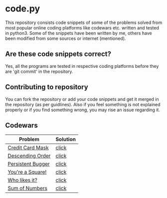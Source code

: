 # code.py

This repository consists code snippets of some of the problems solved from most popular online coding platforms like codewars etc. written and tested in python3. Some of the snippets have been written by me, others have been modified from some sources or internet (mentioned).


## Are these code snippets correct?

Yes, all the programs are tested in respective coding platforms before they are 'git commit' in the repository.


## Contributing to repository

You can fork the repository or add your code snippets and get it merged in the repository (as per guidlines). Also if you feel something is not explained properly or if you find something wrong, you may rise an issue regarding it.


## Codewars

| Problem                                                                            | Solution                                          |
|------------------------------------------------------------------------------------|---------------------------------------------------|
| [Credit Card Mask](https://www.codewars.com/kata/credit-card-mask/train/python)    | [click](https://github.com/dinoRkz/code.py/blob/master/codewars/credit_card_mask.py)                             | 
| [Descending Order](https://www.codewars.com/kata/descending-order/train/python)    | [click](https://github.com/dinoRkz/code.py/blob/master/codewars/descending_order.py)                             | 
| [Persistent Bugger](https://www.codewars.com/kata/persistent-bugger/train/python)  | [click](https://github.com/dinoRkz/code.py/blob/master/codewars/persistent_bugger.py)                            | 
| [You're a Square!](https://www.codewars.com/kata/youre-a-square/train/python)      | [click](https://github.com/dinoRkz/code.py/blob/master/codewars/youre_a_square.py)                               | 
| [Who likes it?](https://www.codewars.com/kata/who-likes-it/train/python)           | [click](https://github.com/dinoRkz/code.py/blob/master/codewars/who_likes_it.py)                                 | 
| [Sum of Numbers](https://www.codewars.com/kata/beginner-series-number-3-sum-of-numbers/train/python)       | [click](https://github.com/dinoRkz/code.py/blob/master/codewars/sum_of_numbers.py)       | 